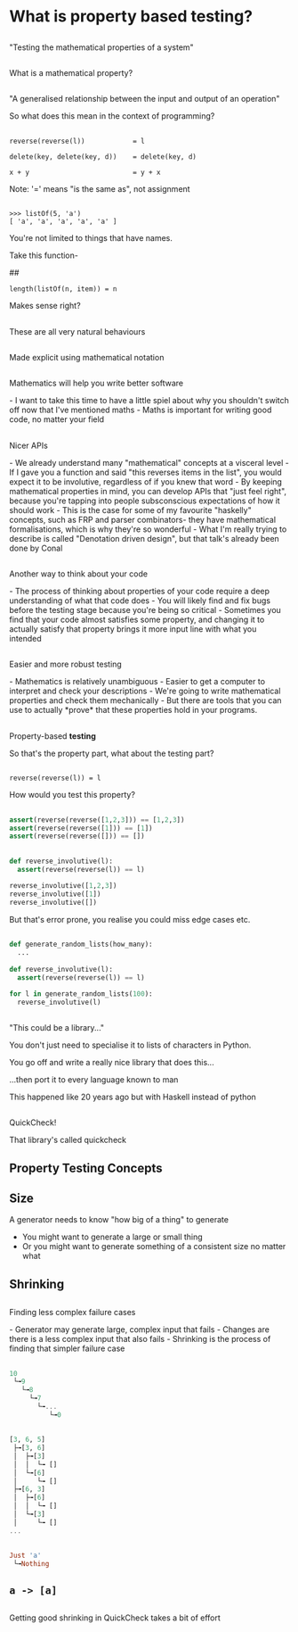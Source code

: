 # What is property based testing?

##

"Testing the mathematical properties of a system"

##

What is a mathematical property?

## 

"A generalised relationship between the input and output of an operation"

<div class="notes">
So what does this mean in the context of programming?
</div>

##

```
reverse(reverse(l))            = l

delete(key, delete(key, d))    = delete(key, d)

x + y                          = y + x
```

<div class="notes">
Note: '=' means "is the same as", not assignment
</div>

##

```
>>> listOf(5, 'a')
[ 'a', 'a', 'a', 'a', 'a' ]
```

<div class="notes">
You're not limited to things that have names.

Take this function-

</div>
##

`length(listOf(n, item)) = n`

<div class="notes">
Makes sense right?
</div>

##

These are all very natural behaviours

##

Made explicit using mathematical notation

## 

Mathematics will help you write better software

<div>
- I want to take this time to have a little spiel about why
  you shouldn't switch off now that I've mentioned maths
- Maths is important for writing good code, no matter your field

##

Nicer APIs

<div class="notes">
- We already understand many "mathematical" concepts at a visceral level
- If I gave you a function and said "this reverses items in the list",
  you would expect it to be involutive, regardless of if you knew that word
- By keeping mathematical properties in mind, you can develop APIs
  that "just feel right", because you're tapping into people subsconscious
  expectations of how it should work
- This is the case for some of my favourite "haskelly" concepts, such
  as FRP and parser combinators- they have mathematical formalisations,
  which is why they're so wonderful
- What I'm really trying to describe is called "Denotation driven design",
  but that talk's already been done by Conal
</div>

##

Another way to think about your code

<div class="notes">
- The process of thinking about properties of your code require a deep understanding
  of what that code does
- You will likely find and fix bugs before the testing stage because you're being
  so critical
- Sometimes you find that your code almost satisfies some property, 
  and changing it to actually satisfy that property brings it more input
  line with what you intended
</div>

##

Easier and more robust testing

<div class="notes">
- Mathematics is relatively unambiguous
- Easier to get a computer to interpret and check your descriptions
- We're going to write mathematical properties and check them mechanically
- But there are tools that you can use to actually *prove* that these
  properties hold in your programs.
</div>

##

Property-based __testing__

<div class="notes">
So that's the property part, what about the testing part? 
</div>

## 

`reverse(reverse(l)) = l`

<div class="notes">
How would you test this property?
</div>

##

```python
assert(reverse(reverse([1,2,3])) == [1,2,3])
assert(reverse(reverse([1])) == [1])
assert(reverse(reverse([])) == [])
```

##

```python
def reverse_involutive(l):
  assert(reverse(reverse(l)) == l)
  
reverse_involutive([1,2,3])
reverse_involutive([1])
reverse_involutive([])
```

<div class="notes">
But that's error prone, you realise you could miss edge cases etc.
</div>

##

```python
def generate_random_lists(how_many):
  ...
  
def reverse_involutive(l):
  assert(reverse(reverse(l)) == l)

for l in generate_random_lists(100):
  reverse_involutive(l)
```

##

"This could be a library..."

<div class="notes">
You don't just need to specialise it to lists of characters in Python.

You go off and write a really nice library that does this...

...then port it to every language known to man

This happened like 20 years ago but with Haskell instead of python
</div>

##

QuickCheck!

<div class="notes">
That library's called quickcheck
</div>

## Property Testing Concepts

## Size

<div class="notes">
A generator needs to know "how big of a thing" to generate

- You might want to generate a large or small thing
- Or you might want to generate something of a consistent size no
  matter what
</div>

## Shrinking

##

Finding less complex failure cases

<div class="notes">
- Generator may generate large, complex input that fails
- Changes are there is a less complex input that also fails
- Shrinking is the process of finding that simpler failure case
</div>

##

```haskell
10
 └╼9
   └╼8
     └╼7
       └╼...
          └╼0
```

##
```haskell
[3, 6, 5]
 ├╼[3, 6]
 │  ├╼[3]
 │  │  └╼ []
 │  └╼[6]
 │     └╼ []
 ├╼[6, 3]
 │  ├╼[6]
 │  │  └╼ []
 │  └╼[3]
 │     └╼ []
...
```

##
```haskell
Just 'a'
 └╼Nothing
```
## `a -> [a]`

##

Getting good shrinking in QuickCheck takes a bit of effort

